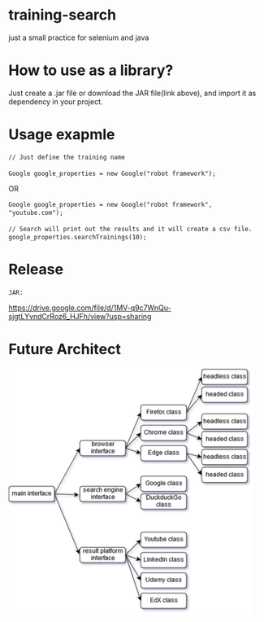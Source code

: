 # training-search
just a small practice for selenium and java

# How to use as a library?
Just create a .jar file or download the JAR file(link above), and import it as dependency in your project. 

# Usage exapmle

```
// Just define the training name

Google google_properties = new Google("robot framework");
```


OR


```
Google google_properties = new Google("robot framework", "youtube.com");

// Search will print out the results and it will create a csv file.
google_properties.searchTrainings(10);
```


# Release

`JAR:`

https://drive.google.com/file/d/1MV-q9c7WnQu-sjgtLYvndCrRoz6_HJFh/view?usp=sharing


# Future Architect

![Future Architect - Not the actual architecture](https://github.com/M0Rph3U56031769/training-search/raw/master/sel02.png)

